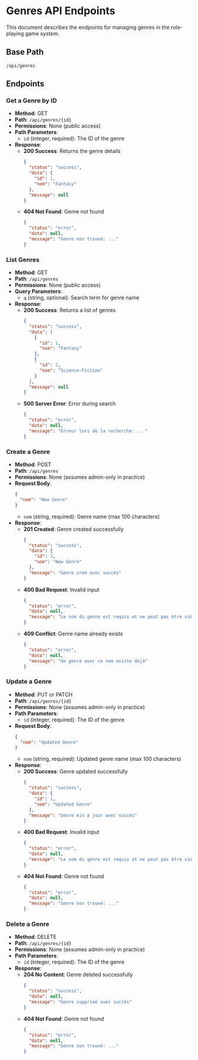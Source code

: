 # Genres API Endpoints

This document describes the endpoints for managing genres in the role-playing game system.

## Base Path
`/api/genres`

## Endpoints

### Get a Genre by ID
- **Method**: GET
- **Path**: `/api/genres/{id}`
- **Permissions**: None (public access)
- **Path Parameters**:
  - `id` (integer, required): The ID of the genre
- **Response**:
  - **200 Success**: Returns the genre details
    ```json
    {
      "status": "success",
      "data": {
        "id": 1,
        "nom": "Fantasy"
      },
      "message": null
    }
    ```
  - **404 Not Found**: Genre not found
    ```json
    {
      "status": "error",
      "data": null,
      "message": "Genre non trouvé: ..."
    }
    ```

### List Genres
- **Method**: GET
- **Path**: `/api/genres`
- **Permissions**: None (public access)
- **Query Parameters**:
  - `q` (string, optional): Search term for genre name
- **Response**:
  - **200 Success**: Returns a list of genres
    ```json
    {
      "status": "success",
      "data": [
        {
          "id": 1,
          "nom": "Fantasy"
        },
        {
          "id": 2,
          "nom": "Science-Fiction"
        }
      ],
      "message": null
    }
    ```
  - **500 Server Error**: Error during search
    ```json
    {
      "status": "error",
      "data": null,
      "message": "Erreur lors de la recherche: ..."
    }
    ```

### Create a Genre
- **Method**: POST
- **Path**: `/api/genres`
- **Permissions**: None (assumes admin-only in practice)
- **Request Body**:
  ```json
  {
    "nom": "New Genre"
  }
  ```
  - `nom` (string, required): Genre name (max 100 characters)
- **Response**:
  - **201 Created**: Genre created successfully
    ```json
    {
      "status": "success",
      "data": {
        "id": 3,
        "nom": "New Genre"
      },
      "message": "Genre créé avec succès"
    }
    ```
  - **400 Bad Request**: Invalid input
    ```json
    {
      "status": "error",
      "data": null,
      "message": "Le nom du genre est requis et ne peut pas être vide"
    }
    ```
  - **409 Conflict**: Genre name already exists
    ```json
    {
      "status": "error",
      "data": null,
      "message": "Un genre avec ce nom existe déjà"
    }
    ```

### Update a Genre
- **Method**: PUT or PATCH
- **Path**: `/api/genres/{id}`
- **Permissions**: None (assumes admin-only in practice)
- **Path Parameters**:
  - `id` (integer, required): The ID of the genre
- **Request Body**:
  ```json
  {
    "nom": "Updated Genre"
  }
  ```
  - `nom` (string, required): Updated genre name (max 100 characters)
- **Response**:
  - **200 Success**: Genre updated successfully
    ```json
    {
      "status": "success",
      "data": {
        "id": 1,
        "nom": "Updated Genre"
      },
      "message": "Genre mis à jour avec succès"
    }
    ```
  - **400 Bad Request**: Invalid input
    ```json
    {
      "status": "error",
      "data": null,
      "message": "Le nom du genre est requis et ne peut pas être vide"
    }
    ```
  - **404 Not Found**: Genre not found
    ```json
    {
      "status": "error",
      "data": null,
      "message": "Genre non trouvé: ..."
    }
    ```

### Delete a Genre
- **Method**: DELETE
- **Path**: `/api/genres/{id}`
- **Permissions**: None (assumes admin-only in practice)
- **Path Parameters**:
  - `id` (integer, required): The ID of the genre
- **Response**:
  - **204 No Content**: Genre deleted successfully
    ```json
    {
      "status": "success",
      "data": null,
      "message": "Genre supprimé avec succès"
    }
    ```
  - **404 Not Found**: Genre not found
    ```json
    {
      "status": "error",
      "data": null,
      "message": "Genre non trouvé: ..."
    }
    ```